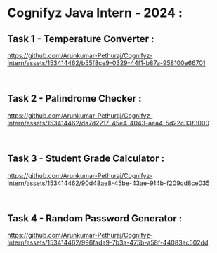 # Cognifyz Java Intern - 2024 :

## Task 1 - Temperature Converter :

https://github.com/Arunkumar-Pethuraj/Cognifyz-Intern/assets/153414462/b55f8ce9-0329-44f1-b87a-958100e66701

<br>

## Task 2 - Palindrome Checker :

https://github.com/Arunkumar-Pethuraj/Cognifyz-Intern/assets/153414462/da7d2217-45e4-4043-aea4-5d22c33f3000

<br>

## Task 3 - Student Grade Calculator :

https://github.com/Arunkumar-Pethuraj/Cognifyz-Intern/assets/153414462/90d48ae8-45be-43ae-914b-f209cd8ce035

<br>

## Task 4 - Random Password Generator :

https://github.com/Arunkumar-Pethuraj/Cognifyz-Intern/assets/153414462/996fada9-7b3a-475b-a58f-44083ac502dd


